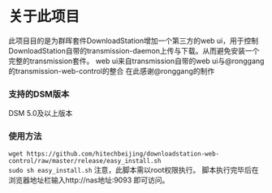 <h1><b>关于此项目</b></h1>
此项目目的是为群晖套件DownloadStation增加一个第三方的web ui，用于控制DownloadStation自带的transmission-daemon上传与下载。从而避免安装一个完整的transmission套件。
web ui来自transmission自带的web ui与@ronggang的transmission-web-control的整合
在此感谢@ronggang的制作
<h3><b>支持的DSM版本</b></h3>
DSM 5.0及以上版本
<h3><b>使用方法</b></h3>
<code>wget https://github.com/hitechbeijing/downloadstation-web-control/raw/master/release/easy_install.sh
sudo sh easy_install.sh</code>
注意，此脚本需以root权限执行。
脚本执行完毕后在浏览器地址栏输入http://nas地址:9093 即可访问。
